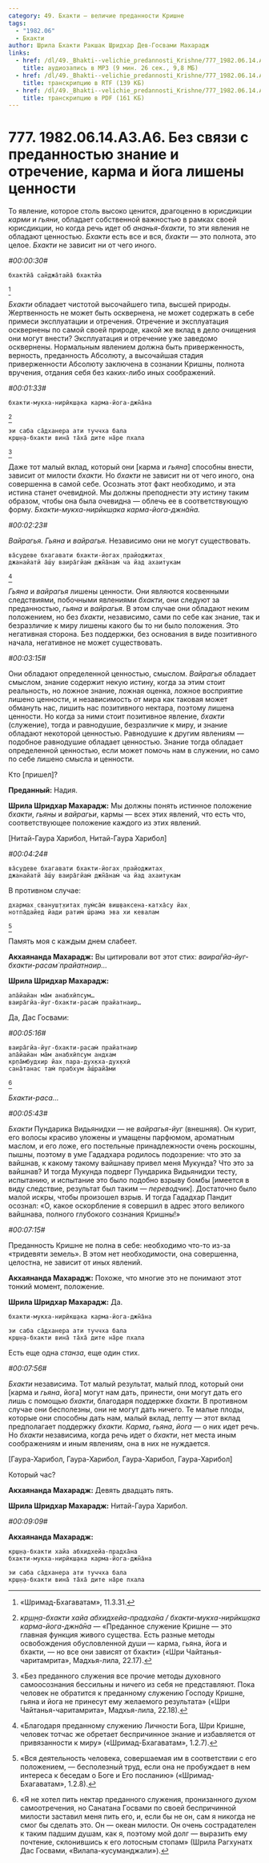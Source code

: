 ```yaml
---
category: 49. Бхакти — величие преданности Кришне
tags:
  - "1982.06"
  - Бхакти
author: Шрила Бхакти Ракшак Шридхар Дев-Госвами Махарадж
links:
  - href: /dl/49._Bhakti--velichie_predannosti_Krishne/777_1982.06.14.A3.A6_SridharMj_Bez_svjazi_s_predannostju_znanie_i_otrechenie_karma_i_joga_lisheny_cennosti.mp3
    title: аудиозапись в MP3 (9 мин. 26 сек., 9,8 МБ)
  - href: /dl/49._Bhakti--velichie_predannosti_Krishne/777_1982.06.14.A3.A6_SridharMj_Bez_svjazi_s_predannostju_znanie_i_otrechenie_karma_i_joga_lisheny_cennosti.rtf
    title: транскрипцию в RTF (139 КБ)
  - href: /dl/49._Bhakti--velichie_predannosti_Krishne/777_1982.06.14.A3.A6_SridharMj_Bez_svjazi_s_predannostju_znanie_i_otrechenie_karma_i_joga_lisheny_cennosti.pdf
    title: транскрипцию в PDF (161 КБ)
---
```


# 777. 1982.06.14.A3.A6. Без связи с преданностью знание и отречение, карма и йога лишены ценности

То явление, которое столь высоко ценится, драгоценно в юрисдикции *карми* и *гьяни*, обладает собственной важностью в рамках своей юрисдикции, но когда речь идет об *ананья-бхакти*, то эти явления не обладают ценностью. *Бхакти* есть все и вся, *бхакти* — это полнота, это целое. *Бхакти* не зависит ни от чего иного.

*#00:00:30#*

    бхактйа̄ сан̃джа̄тайа̄ бхактйа
[^_ftn1]

*Бхакти* обладает чистотой высочайшего типа, высшей природы. Жертвенность не может быть осквернена, не может содержать в себе примеси эксплуатации и отречения. Отречение и эксплуатация осквернены по самой своей природе, какой же вклад в дело очищения они могут внести? Эксплуатация и отречение уже заведомо осквернены. Нормальным явлением должна быть приверженность, верность, преданность Абсолюту, а высочайшая стадия приверженности Абсолюту заключена в сознании Кришны, полнота вручения, отдания себя без каких-либо иных соображений.

*#00:01:33#*

    бхакти-мукха-нирӣкш̣ака карма-йога-джн̃а̄на
[^_ftn2]

    эи саба са̄дханера ати туччха бала
    кр̣ш̣н̣а-бхакти вина̄ та̄ха̄ дите на̄ре пхала
[^_ftn3]

Даже тот малый вклад, который они [карма и *гьяна*] способны внести, зависит от милости *бхакти.* Но *бхакти* не зависит ни от чего иного, она совершенна в самой себе. Осознать этот факт необходимо, и эта истина станет очевидной. Мы должны преподнести эту истину таким образом, чтобы она была очевидна — облечь ее в соответствующую форму. *Бхакти-мукха-нирӣкш̣ака карма-йога-джн̃а̄на.*

*#00:02:23#*

*Вайрагья. Гьяна* и *вайрагья.* Независимо они не могут существовать.

    ва̄судеве бхагавати бхакти-йогах̣ прайоджитах̣
    джанайатй а̄ш́у ваира̄гйам̇ джн̃а̄нам̇ ча йад ахаитукам
[^_ftn4]

*Гьяна* и *вайрагья* лишены ценности. Они являются косвенными следствиями, побочными явлениями *бхакти*, они следуют за преданностью, *гьяна* и *вайрагья*. В этом случае они обладают неким положением, но без *бхакти*, независимо, сами по себе как знание, так и безразличие к миру лишены какого бы то ни было положения. Это негативная сторона. Без поддержки, без основания в виде позитивного начала, негативное не может существовать.

*#00:03:15#*

Они обладают определенной ценностью, смыслом. *Вайрагья* обладает смыслом, знание содержит некую истину, когда за этим стоит реальность, но ложное знание, ложная оценка, ложное восприятие лишено ценности, и независимость от мира как таковая может обмануть нас, лишить нас позитивного нектара, поэтому лишена ценности. Но когда за ними стоит позитивное явление, *бхакти* (служение), тогда и равнодушие, безразличие к миру, и знание обладают некоторой ценностью. Равнодушие к другим явлениям — подобное равнодушие обладает ценностью. Знание тогда обладает определенной ценностью, если может помочь нам в служении, но само по себе лишено смысла и ценности.

Кто [пришел]?

**Преданный:** Надия.

**Шрила Шридхар Махарадж:** Мы должны понять истинное положение *бхакти*, *гьяны* и *вайрагьи*, кармы — всех этих явлений, что есть что, соответствующее положение каждого из этих явлений.

[Нитай-Гаура Харибол, Нитай-Гаура Харибол]

*#00:04:24#*

    ва̄судеве бхагавати бхакти-йогах̣ прайоджитах̣
    джанайатй а̄ш́у ваира̄гйам̇ джн̃а̄нам̇ ча йад ахаитукам

В противном случае:

    дхармах̣ свануш̣т̣хитах̣ пум̇са̄м̇ виш̣ваксена-катха̄су йах̣
    нотпа̄дайед йади ратим̇ ш́рама эва хи кевалам
[^_ftn5]

Память моя с каждым днем слабеет.

**Акхаянанда Махарадж:** Вы цитировали вот этот стих: *ваира̄гйа-йуг-бхакти-расам̇ прайатнаир…*

**Шрила Шридхар Махарадж:**

    апа̄йайан ма̄м анабхӣпсум…
    ваира̄гйа-йуг-бхакти-расам̇ прайатнаир…

Да, Дас Госвами:

*#00:05:16#*

    ваира̄гйа-йуг-бхакти-расам̇ прайатнаир
    апа̄йайан ма̄м анабхӣпсум андхам
    кр̣па̄мбудхир йах̣ пара-дух̣кха-дух̣кхӣ
    сана̄танас там̇ прабхум а̄ш́райа̄ми
[^_ftn6]

*Бхакти-раса…*

*#00:05:43#*

*Бхакти* Пундарика Видьянидхи — не *вайрагья-йуг* (внешняя). Он курит, его волосы красиво уложены и умащены парфюмом, ароматным маслом, и его ложе, его постельные принадлежности очень роскошны, пышны, поэтому в уме Гададхара родилось подозрение: что это за вайшнав, к какому такому вайшнаву привел меня Мукунда? Что это за вайшнав? И тогда Мукунда подверг Пундарика Видьянидхи тесту, испытанию, и испытание это было подобно взрыву бомбы [имеется в виду следствие, результат был таким — *переводчик*]. Достаточно было малой искры, чтобы произошел взрыв. И тогда Гададхар Пандит осознал: «О, какое оскорбление я совершил в адрес этого великого вайшнава, полного глубокого сознания Кришны!»

*#00:07:15#*

Преданность Кришне не полна в себе: необходимо что-то из-за «тридевяти земель». В этом нет необходимости, она совершенна, целостна, не зависит от иных явлений.

**Акхаянанда Махарадж:** Похоже, что многие это не понимают этот тонкий момент, положение.

**Шрила Шридхар Махарадж:** Да.

    бхакти-мукха-нирӣкш̣ака карма-йога-джн̃а̄на

    эи саба са̄дханера ати туччха бала
    кр̣ш̣н̣а-бхакти вина̄ та̄ха̄ дите на̄ре пхала

Есть еще одна *станза*, еще один стих.

*#00:07:56#*

*Бхакти* независима. Тот малый результат, малый плод, который они [карма и *гьяна*, йога] могут нам дать, принести, они могут дать его лишь с помощью *бхакти*, благодаря поддержке *бхакти.* В противном случае они бесполезны, они не могут дать ничего. Те малые плоды, которые они способны дать нам, малый вклад, лепту — этот вклад предполагает поддержку *бхакти. Карма*, *гьяна*, *йога* — о них идет речь. Но *бхакти* независима, когда речь идет о *бхакти*, нет места иным соображениям и иным явлениям, она в них не нуждается.

[Гаура-Харибол, Гаура-Харибол, Гаура-Харибол, Гаура-Харибол]

Который час?

**Акхаянанда Махарадж:** Девять двадцать пять.

**Шрила Шридхар Махарадж:** Нитай-Гаура Харибол.

*#00:09:09#*

**Акхаянанда Махарадж:**

    кр̣ш̣н̣а-бхакти хайа абхидхейа-прадха̄на
    бхакти-мукха-нирӣкш̣ака карма-йога-джн̃а̄на

    эи саба са̄дханера ати туччха бала
    кр̣ш̣н̣а-бхакти вина̄ та̄ха̄ дите на̄ре пхала



[^_ftn1]: «Шримад-Бхагаватам», 11.3.31.

[^_ftn2]: *кр̣ш̣н̣а-бхакти хайа абхидхейа-прадха̄на / бхакти-мукха-нирӣкш̣ака карма-йога-джн̃а̄на* — «Преданное служение Кришне — это главная функция живого существа. Есть разные методы освобождения обусловленной души — карма, гьяна, йога и бхакти, — но все они зависят от бхакти» («Шри Чайтанья-чаритамрита», Мадхья-лила, 22.17).

[^_ftn3]: «Без преданного служения все прочие методы духовного самоосознания бессильны и ничего из себя не представляют. Пока человек не обратится к преданному служению Господу Кришне, гьяна и йога не принесут ему желаемого результата» («Шри Чайтанья-чаритамрита», Мадхья-лила, 22.18).

[^_ftn4]: «Благодаря преданному служению Личности Бога, Шри Кришне, человек тотчас же обретает беспричинное знание и избавляется от привязанности к миру» («Шримад-Бхагаватам», 1.2.7).

[^_ftn5]: «Вся деятельность человека, совершаемая им в соответствии с его положением, — бесполезный труд, если она не пробуждает в нем интереса к беседам о Боге и Его посланию» («Шримад-Бхагаватам», 1.2.8).

[^_ftn6]: «Я не хотел пить нектар преданного служения, пронизанного духом самоотречения, но Санатана Госвами по своей беспричинной милости заставил меня пить его, и, если бы не он, сам я никогда не смог бы сделать это. Он — океан милости. Он очень сострадателен к таким падшим душам, как я, поэтому мой долг — выразить ему почтение, склонившись к его лотосным стопам» (Шрила Рагхунатх Дас Госвами, «Вилапа-кусуманджали»).

